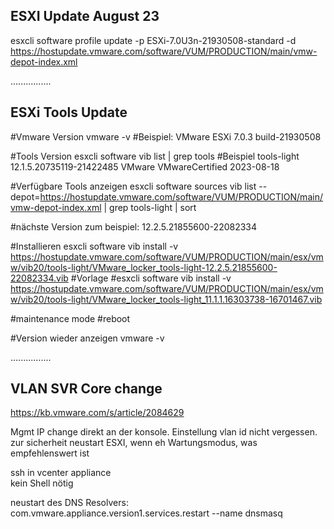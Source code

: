 
## ESXI Update August 23

esxcli software profile update -p ESXi-7.0U3n-21930508-standard -d https://hostupdate.vmware.com/software/VUM/PRODUCTION/main/vmw-depot-index.xml

................
## ESXi Tools Update

#Vmware Version
vmware -v
#Beispiel: VMware ESXi 7.0.3 build-21930508

#Tools Version
esxcli software vib list | grep tools
#Beispiel tools-light                    12.1.5.20735119-21422485               VMware  VMwareCertified   2023-08-18

#Verfügbare Tools anzeigen
esxcli software sources vib list --depot=https://hostupdate.vmware.com/software/VUM/PRODUCTION/main/vmw-depot-index.xml | grep tools-light | sort

#nächste Version zum beispiel: 12.2.5.21855600-22082334

#Installieren
esxcli software vib install -v https://hostupdate.vmware.com/software/VUM/PRODUCTION/main/esx/vmw/vib20/tools-light/VMware_locker_tools-light-12.2.5.21855600-22082334.vib
#Vorlage
#esxcli software vib install -v https://hostupdate.vmware.com/software/VUM/PRODUCTION/main/esx/vmw/vib20/tools-light/VMware_locker_tools-light_11.1.1.16303738-16701467.vib

#maintenance mode
#reboot

#Version wieder anzeigen
vmware -v



................
## VLAN SVR Core change

https://kb.vmware.com/s/article/2084629

Mgmt IP change direkt an der konsole. Einstellung vlan id nicht vergessen. zur sicherheit neustart ESXI, wenn eh Wartungsmodus, was empfehlenswert ist

ssh in vcenter appliance  
kein Shell nötig  

neustart des DNS Resolvers:  
com.vmware.appliance.version1.services.restart --name dnsmasq
